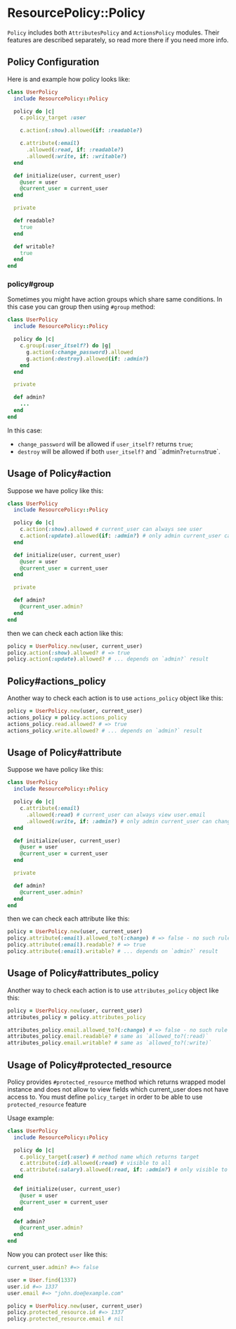 # ResourcePolicy::Policy

`Policy` includes both `AttributesPolicy` and `ActionsPolicy` modules. Their features are described separately, so read more there if you need more info.

## Policy Configuration

Here is and example how policy looks like:

```ruby
class UserPolicy
  include ResourcePolicy::Policy

  policy do |c|
    c.policy_target :user

    c.action(:show).allowed(if: :readable?)

    c.attribute(:email)
      .allowed(:read, if: :readable?)
      .allowed(:write, if: :writable?)
  end

  def initialize(user, current_user)
    @user = user
    @current_user = current_user
  end

  private

  def readable?
    true
  end

  def writable?
    true
  end
end
```

### policy#group

Sometimes you might have action groups which share same conditions. In this case you can group then using `#group` method:

```ruby
class UserPolicy
  include ResourcePolicy::Policy

  policy do |c|
    c.group(:user_itself?) do |g|
      g.action(:change_password).allowed
      g.action(:destroy).allowed(if: :admin?)
    end
  end

  private

  def admin?
    ...
  end
end
```

In this case:

* `change_password` will be allowed if `user_itself?` returns `true`;
* `destroy` will be allowed if both `user_itself?` and ``admin?` returns `true`.


## Usage of Policy#action

Suppose we have policy like this:

```ruby
class UserPolicy
  include ResourcePolicy::Policy

  policy do |c|
    c.action(:show).allowed # current_user can always see user
    c.action(:update).allowed(if: :admin?) # only admin current_user can update user
  end

  def initialize(user, current_user)
    @user = user
    @current_user = current_user
  end

  private

  def admin?
    @current_user.admin?
  end
end
```

then we can check each action like this:

```ruby
policy = UserPolicy.new(user, current_user)
policy.action(:show).allowed? # => true
policy.action(:update).allowed? # ... depends on `admin?` result
```

## Policy#actions_policy

Another way to check each action is to use `actions_policy` object like this:

```ruby
policy = UserPolicy.new(user, current_user)
actions_policy = policy.actions_policy
actions_policy.read.allowed? # => true
actions_policy.write.allowed? # ... depends on `admin?` result
```

## Usage of Policy#attribute

Suppose we have policy like this:

```ruby
class UserPolicy
  include ResourcePolicy::Policy

  policy do |c|
    c.attribute(:email)
      .allowed(:read) # current_user can always view user.email
      .allowed(:write, if: :admin?) # only admin current_user can change email
  end

  def initialize(user, current_user)
    @user = user
    @current_user = current_user
  end

  private

  def admin?
    @current_user.admin?
  end
end
```

then we can check each attribute like this:

```ruby
policy = UserPolicy.new(user, current_user)
policy.attribute(:email).allowed_to?(:change) # => false - no such rule
policy.attribute(:email).readable? # => true
policy.attribute(:email).writable? # ... depends on `admin?` result
```

## Usage of Policy#attributes_policy

Another way to check each action is to use `attributes_policy` object like this:

```ruby
policy = UserPolicy.new(user, current_user)
attributes_policy = policy.attributes_policy

attributes_policy.email.allowed_to?(:change) # => false - no such rule
attributes_policy.email.readable? # same as `allowed_to?(:read)`
attributes_policy.email.writable? # same as `allowed_to?(:write)`
```

## Usage of Policy#protected_resource

Policy provides `#protected_resource` method which returns wrapped model instance and does not allow to view fields which current_user does not have access to. You must define `policy_target` in order to be able to use `protected_resource` feature

Usage example:

```ruby
class UserPolicy
  include ResourcePolicy::Policy

  policy do |c|
    c.policy_target(:user) # method name which returns target
    c.attribute(:id).allowed(:read) # visible to all
    c.attribute(:salary).allowed(:read, if: :admin?) # only visible to admin
  end

  def initialize(user, current_user)
    @user = user
    @current_user = current_user
  end

  def admin?
    @current_user.admin?
  end
end
```

Now you can protect `user` like this:

```ruby
current_user.admin? #=> false

user = User.find(1337)
user.id #=> 1337
user.email #=> "john.doe@example.com"

policy = UserPolicy.new(user, current_user)
policy.protected_resource.id #=> 1337
policy.protected_resource.email # nil
```

